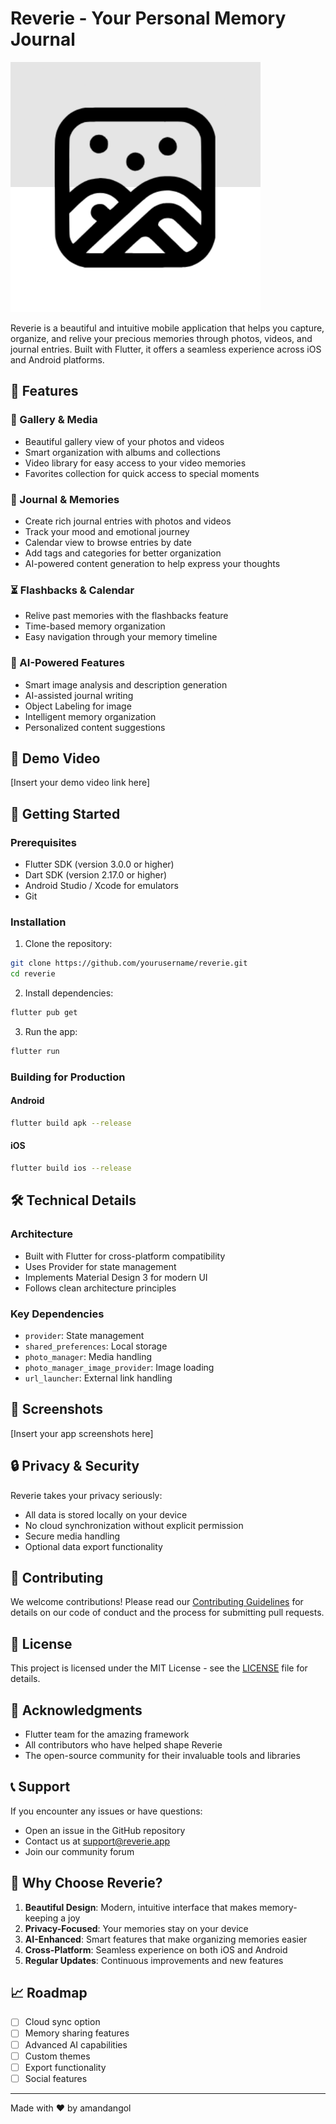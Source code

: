 # Reverie - Your Personal Memory Journal

<img src="assets/icon/icon.png" alt="ReverieLogo" width="400"/>


Reverie is a beautiful and intuitive mobile application that helps you capture, organize, and relive your precious memories through photos, videos, and journal entries. Built with Flutter, it offers a seamless experience across iOS and Android platforms.

## 🌟 Features

### 📸 Gallery & Media
- Beautiful gallery view of your photos and videos
- Smart organization with albums and collections
- Video library for easy access to your video memories
- Favorites collection for quick access to special moments

### 📝 Journal & Memories
- Create rich journal entries with photos and videos
- Track your mood and emotional journey
- Calendar view to browse entries by date
- Add tags and categories for better organization
- AI-powered content generation to help express your thoughts

### ⏳ Flashbacks & Calendar
- Relive past memories with the flashbacks feature
- Time-based memory organization
- Easy navigation through your memory timeline

### 🤖 AI-Powered Features
- Smart image analysis and description generation
- AI-assisted journal writing
- Object Labeling for image
- Intelligent memory organization
- Personalized content suggestions

## 🎥 Demo Video

[Insert your demo video link here]

## 🚀 Getting Started

### Prerequisites
- Flutter SDK (version 3.0.0 or higher)
- Dart SDK (version 2.17.0 or higher)
- Android Studio / Xcode for emulators
- Git

### Installation

1. Clone the repository:
```bash
git clone https://github.com/yourusername/reverie.git
cd reverie
```

2. Install dependencies:
```bash
flutter pub get
```

3. Run the app:
```bash
flutter run
```

### Building for Production

#### Android
```bash
flutter build apk --release
```

#### iOS
```bash
flutter build ios --release
```

## 🛠️ Technical Details

### Architecture
- Built with Flutter for cross-platform compatibility
- Uses Provider for state management
- Implements Material Design 3 for modern UI
- Follows clean architecture principles

### Key Dependencies
- `provider`: State management
- `shared_preferences`: Local storage
- `photo_manager`: Media handling
- `photo_manager_image_provider`: Image loading
- `url_launcher`: External link handling

## 📱 Screenshots

[Insert your app screenshots here]

## 🔒 Privacy & Security

Reverie takes your privacy seriously:
- All data is stored locally on your device
- No cloud synchronization without explicit permission
- Secure media handling
- Optional data export functionality

## 🤝 Contributing

We welcome contributions! Please read our [Contributing Guidelines](CONTRIBUTING.md) for details on our code of conduct and the process for submitting pull requests.

## 📄 License

This project is licensed under the MIT License - see the [LICENSE](LICENSE) file for details.

## 🙏 Acknowledgments

- Flutter team for the amazing framework
- All contributors who have helped shape Reverie
- The open-source community for their invaluable tools and libraries

## 📞 Support

If you encounter any issues or have questions:
- Open an issue in the GitHub repository
- Contact us at support@reverie.app
- Join our community forum

## 🌟 Why Choose Reverie?

1. **Beautiful Design**: Modern, intuitive interface that makes memory-keeping a joy
2. **Privacy-Focused**: Your memories stay on your device
3. **AI-Enhanced**: Smart features that make organizing memories easier
4. **Cross-Platform**: Seamless experience on both iOS and Android
5. **Regular Updates**: Continuous improvements and new features

## 📈 Roadmap

- [ ] Cloud sync option
- [ ] Memory sharing features
- [ ] Advanced AI capabilities
- [ ] Custom themes
- [ ] Export functionality
- [ ] Social features

---

Made with ❤️ by amandangol

